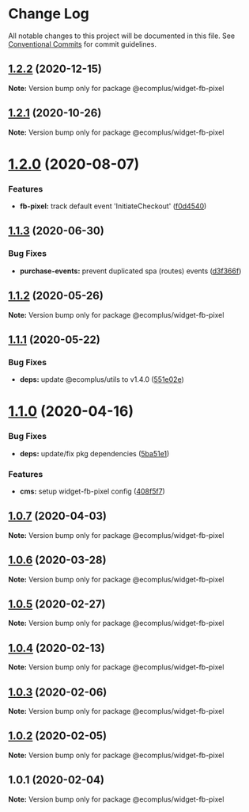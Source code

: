 # Change Log

All notable changes to this project will be documented in this file.
See [Conventional Commits](https://conventionalcommits.org) for commit guidelines.

## [1.2.2](https://github.com/ecomplus/storefront/compare/@ecomplus/widget-fb-pixel@1.2.1...@ecomplus/widget-fb-pixel@1.2.2) (2020-12-15)

**Note:** Version bump only for package @ecomplus/widget-fb-pixel





## [1.2.1](https://github.com/ecomplus/storefront/compare/@ecomplus/widget-fb-pixel@1.2.0...@ecomplus/widget-fb-pixel@1.2.1) (2020-10-26)

**Note:** Version bump only for package @ecomplus/widget-fb-pixel





# [1.2.0](https://github.com/ecomplus/storefront/compare/@ecomplus/widget-fb-pixel@1.1.3...@ecomplus/widget-fb-pixel@1.2.0) (2020-08-07)


### Features

* **fb-pixel:** track default event 'InitiateCheckout' ([f0d4540](https://github.com/ecomplus/storefront/commit/f0d45408c8d3e1530a80eed1f9fb60e34fdf7ad6))





## [1.1.3](https://github.com/ecomplus/storefront/compare/@ecomplus/widget-fb-pixel@1.1.2...@ecomplus/widget-fb-pixel@1.1.3) (2020-06-30)


### Bug Fixes

* **purchase-events:** prevent duplicated spa (routes) events ([d3f366f](https://github.com/ecomplus/storefront/commit/d3f366f431e18b8b75468a0ded6f8b102ab7ceb6))





## [1.1.2](https://github.com/ecomplus/storefront/compare/@ecomplus/widget-fb-pixel@1.1.1...@ecomplus/widget-fb-pixel@1.1.2) (2020-05-26)

**Note:** Version bump only for package @ecomplus/widget-fb-pixel





## [1.1.1](https://github.com/ecomplus/storefront/compare/@ecomplus/widget-fb-pixel@1.1.0...@ecomplus/widget-fb-pixel@1.1.1) (2020-05-22)


### Bug Fixes

* **deps:** update @ecomplus/utils to v1.4.0 ([551e02e](https://github.com/ecomplus/storefront/commit/551e02e0e1e3bee6ce7002fd84d0c91f9cb8fb08))





# [1.1.0](https://github.com/ecomplus/storefront/compare/@ecomplus/widget-fb-pixel@1.0.7...@ecomplus/widget-fb-pixel@1.1.0) (2020-04-16)


### Bug Fixes

* **deps:** update/fix pkg dependencies ([5ba51e1](https://github.com/ecomplus/storefront/commit/5ba51e1b89b8647d510a560192a3bfee8f103cc1))


### Features

* **cms:** setup widget-fb-pixel config ([408f5f7](https://github.com/ecomplus/storefront/commit/408f5f77f6431d124f0e5f960b521e36e0130516))





## [1.0.7](https://github.com/ecomplus/storefront/compare/@ecomplus/widget-fb-pixel@1.0.6...@ecomplus/widget-fb-pixel@1.0.7) (2020-04-03)

**Note:** Version bump only for package @ecomplus/widget-fb-pixel





## [1.0.6](https://github.com/ecomplus/storefront/compare/@ecomplus/widget-fb-pixel@1.0.5...@ecomplus/widget-fb-pixel@1.0.6) (2020-03-28)

**Note:** Version bump only for package @ecomplus/widget-fb-pixel





## [1.0.5](https://github.com/ecomplus/storefront/compare/@ecomplus/widget-fb-pixel@1.0.4...@ecomplus/widget-fb-pixel@1.0.5) (2020-02-27)

**Note:** Version bump only for package @ecomplus/widget-fb-pixel





## [1.0.4](https://github.com/ecomplus/storefront/compare/@ecomplus/widget-fb-pixel@1.0.3...@ecomplus/widget-fb-pixel@1.0.4) (2020-02-13)

**Note:** Version bump only for package @ecomplus/widget-fb-pixel





## [1.0.3](https://github.com/ecomclub/storefront/compare/@ecomplus/widget-fb-pixel@1.0.2...@ecomplus/widget-fb-pixel@1.0.3) (2020-02-06)

**Note:** Version bump only for package @ecomplus/widget-fb-pixel





## [1.0.2](https://github.com/ecomclub/storefront/compare/@ecomplus/widget-fb-pixel@1.0.1...@ecomplus/widget-fb-pixel@1.0.2) (2020-02-05)

**Note:** Version bump only for package @ecomplus/widget-fb-pixel





## 1.0.1 (2020-02-04)

**Note:** Version bump only for package @ecomplus/widget-fb-pixel
